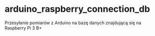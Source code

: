 # arduino_raspberry_connection_db
Przesyłanie pomiarów z Arduino na bazę danych znajdującą się na Raspberry Pi 3 B+
